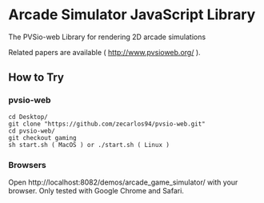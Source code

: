 # Arcade Simulator JavaScript Library
The PVSio-web Library for rendering 2D arcade simulations

Related papers are available ( http://www.pvsioweb.org/ ).

## How to Try

### pvsio-web
	cd Desktop/
	git clone "https://github.com/zecarlos94/pvsio-web.git"
	cd pvsio-web/
	git checkout gaming
	sh start.sh ( MacOS ) or ./start.sh ( Linux )

### Browsers
Open http://localhost:8082/demos/arcade_game_simulator/ with your browser. Only tested with Google Chrome and Safari.
